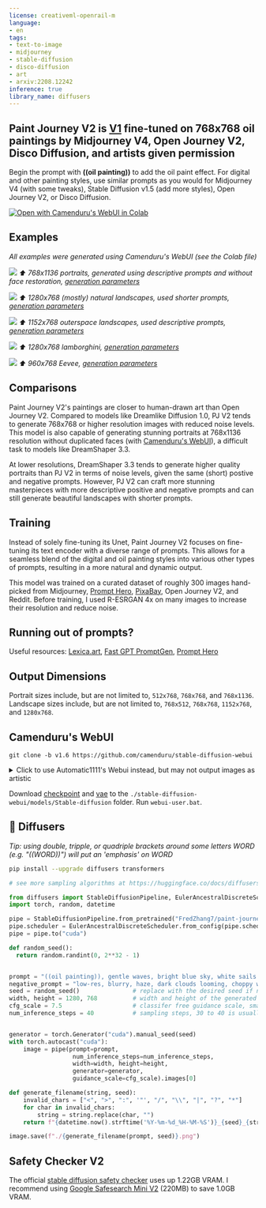 ```yaml
---
license: creativeml-openrail-m
language:
- en
tags:
- text-to-image
- midjourney
- stable-diffusion
- disco-diffusion
- art
- arxiv:2208.12242
inference: true
library_name: diffusers
---
```

## Paint Journey V2 is [V1](https://huggingface.co/FredZhang7/paint-journey-v1) fine-tuned on 768x768 oil paintings by Midjourney V4, Open Journey V2, Disco Diffusion, and artists given permission

Begin the prompt with **((oil painting))** to add the oil paint effect. For digital and other painting styles, use similar prompts as you would for Midjourney V4 (with some tweaks), Stable Diffusion v1.5 (add more styles), Open Journey V2, or Disco Diffusion.

[![Open with Camenduru's WebUI in Colab](https://colab.research.google.com/assets/colab-badge.svg)](https://colab.research.google.com/github/AMLA-UBC/100-Exploring-the-World-of-Modern-Machine-Learning/blob/main/assets/PaintJourneyV2.ipynb)

## Examples

*All examples were generated using Camenduru's WebUI (see the Colab file)*

![](./assets/characters.png)
*⬆️ 768x1136 portraits, generated using descriptive prompts and without face restoration, [generation parameters](https://huggingface.co/FredZhang7/paint-journey-v2/raw/main/assets/character_settings.txt)*

![](./assets/nature.png)
*⬆️ 1280x768 (mostly) natural landscapes, used shorter prompts, [generation parameters](https://huggingface.co/FredZhang7/paint-journey-v2/raw/main/assets/nature_settings.txt)*

![](./assets/outerspace.png)
*⬆️ 1152x768 outerspace landscapes, used descriptive prompts, [generation parameters](https://huggingface.co/FredZhang7/paint-journey-v2/raw/main/assets/outerspace_settings.txt)*

![](./assets/lamborghini.png)
*⬆️ 1280x768 lamborghini, [generation parameters](https://huggingface.co/FredZhang7/paint-journey-v2/raw/main/assets/lamborghini_settings.txt)*

![](./assets/eevee.png)
*⬆️ 960x768 Eevee, [generation parameters](https://huggingface.co/FredZhang7/paint-journey-v2/raw/main/assets/eevee_settings.txt)*


## Comparisons

Paint Journey V2's paintings are closer to human-drawn art than Open Journey V2.
Compared to models like Dreamlike Diffusion 1.0, PJ V2 tends to generate 768x768 or higher resolution images with reduced noise levels.
This model is also capable of generating stunning portraits at 768x1136 resolution without duplicated faces (with [Camenduru's WebUI](https://github.com/camenduru/stable-diffusion-webui)), a difficult task to models like DreamShaper 3.3.

At lower resolutions, DreamShaper 3.3 tends to generate higher quality portraits than PJ V2 in terms of noise levels, given the same (short) postive and negative prompts.
However, PJ V2 can craft more stunning masterpieces with more descriptive positive and negative prompts and can still generate beautiful landscapes with shorter prompts.


## Training
Instead of solely fine-tuning its Unet, Paint Journey V2 focuses on fine-tuning its text encoder with a diverse range of prompts.
This allows for a seamless blend of the digital and oil painting styles into various other types of prompts, resulting in a more natural and dynamic output.

This model was trained on a curated dataset of roughly 300 images hand-picked from Midjourney, [Prompt Hero](https://prompthero.com/), [PixaBay](https://pixabay.com/images/search/paintings/), Open Journey V2, and Reddit.
Before training, I used R-ESRGAN 4x on many images to increase their resolution and reduce noise.


## Running out of prompts?
Useful resources: [Lexica.art](https://lexica.art/), [Fast GPT PromptGen](https://huggingface.co/FredZhang7/distilgpt2-stable-diffusion-v2), [Prompt Hero](https://prompthero.com/)


## Output Dimensions
Portrait sizes include, but are not limited to, `512x768`, `768x768`, and `768x1136`.
Landscape sizes include, but are not limited to, `768x512`, `768x768`, `1152x768`, and `1280x768`.


## Camenduru's WebUI

```
git clone -b v1.6 https://github.com/camenduru/stable-diffusion-webui
```

<details>
<summary> Click to use Automatic1111's Webui instead, but may not output images as artistic </summary>

```
git clone https://github.com/AUTOMATIC1111/stable-diffusion-webui.git
```

</details>


Download [checkpoint](./paint_journey_v2.ckpt) and [vae](./paint_journey_v2.vae.pt) to the `./stable-diffusion-webui/models/Stable-diffusion` folder. Run `webui-user.bat`.


## 🧨 Diffusers

*Tip: using double, tripple, or quadriple brackets around some letters WORD (e.g. "((WORD))") will put an 'emphasis' on WORD*

```bash
pip install --upgrade diffusers transformers
```
```python
# see more sampling algorithms at https://huggingface.co/docs/diffusers/using-diffusers/schedulers#changing-the-scheduler

from diffusers import StableDiffusionPipeline, EulerAncestralDiscreteScheduler
import torch, random, datetime

pipe = StableDiffusionPipeline.from_pretrained("FredZhang7/paint-journey-v2")
pipe.scheduler = EulerAncestralDiscreteScheduler.from_config(pipe.scheduler.config)
pipe = pipe.to("cuda")

def random_seed():
  return random.randint(0, 2**32 - 1)


prompt = "((oil painting)), gentle waves, bright blue sky, white sails billowing, sun glistening on the surface, salty sea air, distant horizon, calm breeze, birds soaring overhead, vibrant colors, artstation digital painting, high resolution, uhd, 4 k, 8k wallpaper"   # what you want to see
negative_prompt = "low-res, blurry, haze, dark clouds looming, choppy waves, engine failing, sails tattered, stormy winds".split(", ")   # what you don't want to see
seed = random_seed()               # replace with the desired seed if needed
width, height = 1280, 768          # width and height of the generated image
cfg_scale = 7.5                    # classifer free guidance scale, smaller means more creative, 7 to 11 is usually a good range
num_inference_steps = 40           # sampling steps, 30 to 40 is usually good for Euler Ancestral


generator = torch.Generator("cuda").manual_seed(seed)
with torch.autocast("cuda"):
    image = pipe(prompt=prompt,
                  num_inference_steps=num_inference_steps,
                  width=width, height=height,
                  generator=generator,
                  guidance_scale=cfg_scale).images[0]

def generate_filename(string, seed):
    invalid_chars = ["<", ">", ":", '"', "/", "\\", "|", "?", "*"]
    for char in invalid_chars:
        string = string.replace(char, "")
    return f"{datetime.now().strftime('%Y-%m-%d_%H-%M-%S')}_{seed}_{string}"

image.save(f"./{generate_filename(prompt, seed)}.png")
```

## Safety Checker V2

The official [stable diffusion safety checker](https://huggingface.co/CompVis/stable-diffusion-safety-checker) uses up 1.22GB VRAM.
I recommend using [Google Safesearch Mini V2](https://huggingface.co/FredZhang7/google-safesearch-mini-v2) (220MB) to save 1.0GB VRAM.